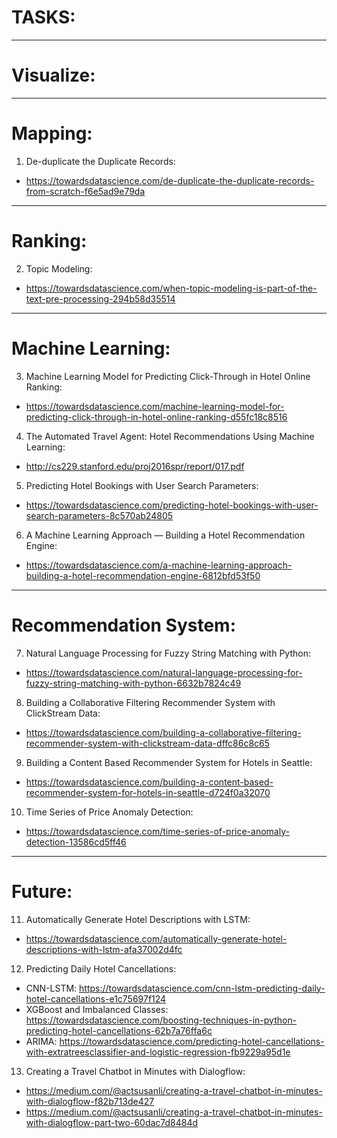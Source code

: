 # TASKS:
---------------------------------------

# Visualize:

---------------------------------------

# Mapping:

1. De-duplicate the Duplicate Records:
+ https://towardsdatascience.com/de-duplicate-the-duplicate-records-from-scratch-f6e5ad9e79da
---------------------------------------

# Ranking:

2. Topic Modeling:
+ https://towardsdatascience.com/when-topic-modeling-is-part-of-the-text-pre-processing-294b58d35514


---------------------------------------

# Machine Learning:

3. Machine Learning Model for Predicting Click-Through in Hotel Online Ranking:
+ https://towardsdatascience.com/machine-learning-model-for-predicting-click-through-in-hotel-online-ranking-d55fc18c8516

4. The Automated Travel Agent: Hotel Recommendations Using Machine Learning:
+ http://cs229.stanford.edu/proj2016spr/report/017.pdf

5. Predicting Hotel Bookings with User Search Parameters:
+ https://towardsdatascience.com/predicting-hotel-bookings-with-user-search-parameters-8c570ab24805

6. A Machine Learning Approach — Building a Hotel Recommendation Engine:
+ https://towardsdatascience.com/a-machine-learning-approach-building-a-hotel-recommendation-engine-6812bfd53f50

---------------------------------------

# Recommendation System:

7. Natural Language Processing for Fuzzy String Matching with Python:
+ https://towardsdatascience.com/natural-language-processing-for-fuzzy-string-matching-with-python-6632b7824c49

8. Building a Collaborative Filtering Recommender System with ClickStream Data:
+ https://towardsdatascience.com/building-a-collaborative-filtering-recommender-system-with-clickstream-data-dffc86c8c65

9. Building a Content Based Recommender System for Hotels in Seattle:
+ https://towardsdatascience.com/building-a-content-based-recommender-system-for-hotels-in-seattle-d724f0a32070

10. Time Series of Price Anomaly Detection:
+ https://towardsdatascience.com/time-series-of-price-anomaly-detection-13586cd5ff46

---------------------------------------

# Future:

11. Automatically Generate Hotel Descriptions with LSTM:
+ https://towardsdatascience.com/automatically-generate-hotel-descriptions-with-lstm-afa37002d4fc

12. Predicting Daily Hotel Cancellations:
+ CNN-LSTM: 							https://towardsdatascience.com/cnn-lstm-predicting-daily-hotel-cancellations-e1c75697f124
+ XGBoost and Imbalanced Classes: 		https://towardsdatascience.com/boosting-techniques-in-python-predicting-hotel-cancellations-62b7a76ffa6c
+ ARIMA:								https://towardsdatascience.com/predicting-hotel-cancellations-with-extratreesclassifier-and-logistic-regression-fb9229a95d1e

13. Creating a Travel Chatbot in Minutes with Dialogflow:
+ https://medium.com/@actsusanli/creating-a-travel-chatbot-in-minutes-with-dialogflow-f82b713de427
+ https://medium.com/@actsusanli/creating-a-travel-chatbot-in-minutes-with-dialogflow-part-two-60dac7d8484d
